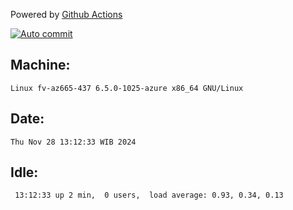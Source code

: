 Powered by [Github Actions](https://github.com/features/actions)

[![Auto commit](https://github.com/hiage/workstation/workflows/Auto%20commit/badge.svg)](https://github.com/hiage/workstation/actions?query=workflow%3A%22Auto+commit%22)

## Machine:
```
Linux fv-az665-437 6.5.0-1025-azure x86_64 GNU/Linux
```
## Date:
```
Thu Nov 28 13:12:33 WIB 2024
```
## Idle:
```
 13:12:33 up 2 min,  0 users,  load average: 0.93, 0.34, 0.13
```
